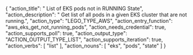 {
"action_title": " List of EKS pods not in RUNNING State",
"action_description": " Get list of all pods in a given EKS cluster that are not running.",
"action_type": "LEGO_TYPE_AWS",
"action_entry_function": "aws_eks_get_not_running_pods",
"action_needs_credential": true,
"action_supports_poll": true,
"action_output_type": "ACTION_OUTPUT_TYPE_LIST",
"action_supports_iteration": true,
"action_verbs": [
"list"
],
"action_nouns": [
"eks",
"pods",
"state"
]
}
